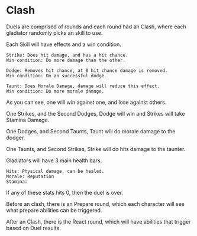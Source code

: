 # Clash

Duels are comprised of rounds and each round had an Clash, where each gladiator randomly picks an skill to use.

Each Skill will have effects and a win condition.

```
Strike: Does hit damage, and has a hit chance.
Win condition: Do more damage than the other.
```
```
Dodge: Removes hit chance, at 0 hit chance damage is removed.
Win condition: Do an successful dodge.
```
```
Taunt: Does Morale Damage, damage will reduce this effect.
Win condition: Do more morale damage.
```
As you can see, one will win against one, and lose against others. 

One Strikes, and the Second Dodges, Dodge will win and Strikes will take Stamina Damage.

One Dodges, and Second Taunts, Taunt will do morale damage to the dodger.

One Taunts, and Second Strikes, Strike will do hits damage to the taunter.


Gladiators will have 3 main health bars.
```
Hits: Physical damage, can be healed. 
Morale: Reputation
Stamina:
```

If any of these stats hits 0, then the duel is over.

Before an clash, there is an Prepare round, which each character will see what prepare abilities can be triggered.

After an Clash, there is the React round, which will have abilities that trigger based on Duel results.